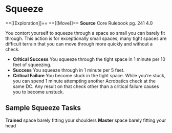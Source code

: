 # Squeeze
==[[Exploration]]== ==[[Move]]==
**Source** Core Rulebook pg. 241 4.0

You contort yourself to squeeze through a space so small you can barely fit through. This action is for exceptionally small spaces; many tight spaces are difficult terrain that you can move through more quickly and without a check.

- **Critical Success** You squeeze through the tight space in 1 minute per 10 feet of squeezing.
- **Success** You squeeze through in 1 minute per 5 feet.
- **Critical Failure** You become stuck in the tight space. While you’re stuck, you can spend 1 minute attempting another Acrobatics check at the same DC. Any result on that check other than a critical failure causes you to become unstuck.

## Sample Squeeze Tasks
**Trained** space barely fitting your shoulders
**Master** space barely fitting your head